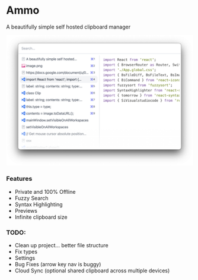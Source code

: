 # Ammo

A beautifully simple self hosted clipboard manager

![Ammo - beautifully simple clipboard manager](https://github.com/schester44/ammoclips/blob/master/screenshot.png?raw=true)

### Features

- Private and 100% Offline
- Fuzzy Search
- Syntax Highlighting
- Previews
- Infinite clipboard size


### TODO:

- Clean up project... better file structure
- Fix types
- Settings
- Bug Fixes (arrow key nav is buggy)
- Cloud Sync (optional shared clipboard across multiple devices)
